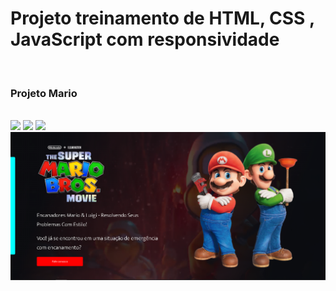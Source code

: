 <h1>Projeto  treinamento de HTML, CSS , JavaScript com responsividade</h1>
<br>
<h3>Projeto  Mario </h3>
<br>
<img src="https://img.shields.io/badge/HTML-239120?style=for-the-badge&logo=html5&logoColor=white">
<img src="https://img.shields.io/badge/CSS-239120?&style=for-the-badge&logo=css3&logoColor=white">
<img src="https://img.shields.io/badge/JAVASCRIPT-239120?&style=for-the-badge&logo=JAVASCRIPT3&logoColor=white">

<img src="https://github.com/Gustavomacedo92/site-mario/blob/master/img/desktop.png?raw=true">
<img src="">

